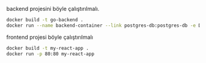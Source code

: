 backend projesini böyle çalıştırılmalı.

```bash
docker build -t go-backend .
docker run --name backend-container --link postgres-db:postgres-db -e DB_HOST=postgres-db -e DB_PORT=5439 -e DB_USER=postgres -e DB_PASSWORD=depixen-pass -e DB_NAME=postgres -p 8080:8080 go-backend
```

frontend projesi böyle çalıştırılmalı

```bash
docker build -t my-react-app .
docker run -p 80:80 my-react-app
```
